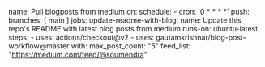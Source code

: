 name: Pull blogposts from medium
on:
  schedule:
    - cron: '0 * * * *'
  push:
    branches: [ main ]
jobs:
  update-readme-with-blog:
    name: Update this repo's README with latest blog posts from medium
    runs-on: ubuntu-latest
    steps:
      - uses: actions/checkout@v2
      - uses: gautamkrishnar/blog-post-workflow@master
        with:
          max_post_count: "5" 
          feed_list: "https://medium.com/feed/@soumendra"